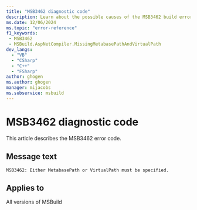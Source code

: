 ```yaml
---
title: "MSB3462 diagnostic code"
description: Learn about the possible causes of the MSB3462 build error, and get troubleshooting tips.
ms.date: 12/06/2024
ms.topic: "error-reference"
f1_keywords:
 - MSB3462
 - MSBuild.AspNetCompiler.MissingMetabasePathAndVirtualPath
dev_langs:
  - "VB"
  - "CSharp"
  - "C++"
  - "FSharp"
author: ghogen
ms.author: ghogen
manager: mijacobs
ms.subservice: msbuild
---
```


# MSB3462 diagnostic code

<!-- :::ErrorDefinitionDescription::: -->
<!-- :::editable-content name="introDescription"::: -->
This article describes the MSB3462 error code.
<!-- :::editable-content-end::: -->

## Message text

`MSB3462: Either MetabasePath or VirtualPath must be specified.`

<!-- :::editable-content name="postOutputDescription"::: -->
<!--
{StrBegin="MSB3462: "}
-->
<!-- :::editable-content-end::: -->
<!-- :::ErrorDefinitionDescription-end::: -->

## Applies to

All versions of MSBuild
